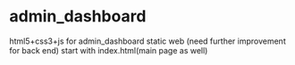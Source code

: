 # admin_dashboard
html5+css3+js for admin_dashboard
static web (need further improvement for back end)
start with index.html(main page as well)
